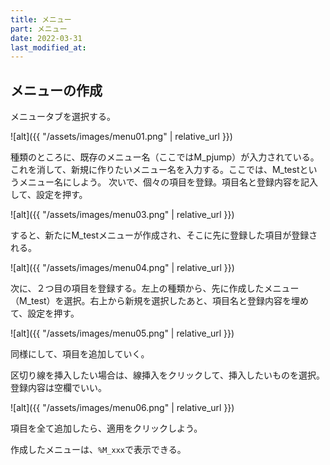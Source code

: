 ```yaml
---
title: メニュー
part: メニュー
date: 2022-03-31
last_modified_at: 
---
```


## メニューの作成

メニュータブを選択する。

![alt]({{ "/assets/images/menu01.png" | relative_url }})

種類のところに、既存のメニュー名（ここではM_pjump）が入力されている。これを消して、新規に作りたいメニュー名を入力する。ここでは、M_testというメニュー名にしよう。
次いで、個々の項目を登録。項目名と登録内容を記入して、設定を押す。

![alt]({{ "/assets/images/menu03.png" | relative_url }})

すると、新たにM_testメニューが作成され、そこに先に登録した項目が登録される。

![alt]({{ "/assets/images/menu04.png" | relative_url }})

次に、２つ目の項目を登録する。左上の種類から、先に作成したメニュー（M_test）を選択。右上から新規を選択したあと、項目名と登録内容を埋めて、設定を押す。

![alt]({{ "/assets/images/menu05.png" | relative_url }})

同様にして、項目を追加していく。

区切り線を挿入したい場合は、線挿入をクリックして、挿入したいものを選択。登録内容は空欄でいい。

![alt]({{ "/assets/images/menu06.png" | relative_url }})

項目を全て追加したら、適用をクリックしよう。

作成したメニューは、`%M_xxx`で表示できる。

